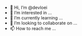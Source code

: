 - 👋 Hi, I’m @devloei
- 👀 I’m interested in ...
- 🌱 I’m currently learning ...
- 💞️ I’m looking to collaborate on ...
- 📫 How to reach me ...

<!---
devloei/devloei is a ✨ special ✨ repository because its `README.md` (this file) appears on your GitHub profile.
You can click the Preview link to take a look at your changes.
--->
